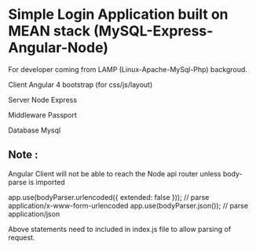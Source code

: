 # Simple Login Application built on MEAN stack (MySQL-Express-Angular-Node)
For developer coming from LAMP (Linux-Apache-MySql-Php) backgroud.

Client
Angular 4
bootstrap (for css/js/layout)

Server
Node
Express

Middleware
Passport

Database
Mysql


Note :
------

Angular Client will not be able to reach the Node api router unless body-parse is imported

app.use(bodyParser.urlencoded({ extended: false })); // parse application/x-www-form-urlencoded
app.use(bodyParser.json()); // parse application/json

Above statements need to included in index.js file to allow parsing of request.
